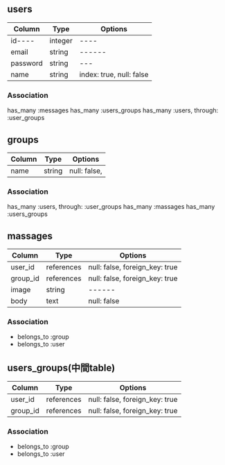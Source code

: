 <!-- ・ユーザー管理機能
   users_table
・チャットグループ管理機能
   groups_table
・チャットメッセージの保存機能
   massages_table 
・中間table
   users_groups_table
  -->


## users
|Column|Type|Options|
|------|----|-------|
|id----|integer|----|
|email|string|------|
|password|string|---|
|name|string|index: true, null: false|
### Association
has_many :messages
has_many :users_groups
has_many :users, through: :user_groups

## groups
|Column|Type|Options|
|------|----|-------|
|name|string|null: false,|
### Association
has_many :users, through: :user_groups
has_many :massages
has_many :users_groups

## massages
|Column|Type|Options|
|------|----|-------|
|user_id|references|null: false, foreign_key: true|
|group_id|references|null: false, foreign_key: true|
|image|string|------|
|body|text|null: false|
### Association
- belongs_to :group
- belongs_to :user

## users_groups(中間table)
|Column|Type|Options|
|------|----|-------|
|user_id|references|null: false, foreign_key: true|
|group_id|references|null: false, foreign_key: true|
### Association
- belongs_to :group
- belongs_to :user